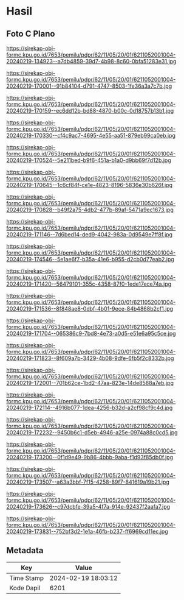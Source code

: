 # Hasil

## Foto C Plano

https://sirekap-obj-formc.kpu.go.id/7653/pemilu/pdpr/62/11/05/20/01/6211052001004-20240219-134923--a7db4859-39d7-4b98-8c60-0bfa51283e31.jpg

https://sirekap-obj-formc.kpu.go.id/7653/pemilu/pdpr/62/11/05/20/01/6211052001004-20240219-170001--91b84104-d791-4747-8503-1fe36a3a7c7b.jpg

https://sirekap-obj-formc.kpu.go.id/7653/pemilu/pdpr/62/11/05/20/01/6211052001004-20240219-170159--ec6dd12b-bd88-4870-b00c-0d18757b13b1.jpg

https://sirekap-obj-formc.kpu.go.id/7653/pemilu/pdpr/62/11/05/20/01/6211052001004-20240219-170330--cf4c9ac7-4695-4e55-aa51-879eb99ca0eb.jpg

https://sirekap-obj-formc.kpu.go.id/7653/pemilu/pdpr/62/11/05/20/01/6211052001004-20240219-170524--5e211bed-b9f6-451a-b1a0-d9bb69f7d12b.jpg

https://sirekap-obj-formc.kpu.go.id/7653/pemilu/pdpr/62/11/05/20/01/6211052001004-20240219-170645--1c6cf84f-ce1e-4823-8196-5836e30b626f.jpg

https://sirekap-obj-formc.kpu.go.id/7653/pemilu/pdpr/62/11/05/20/01/6211052001004-20240219-170828--b49f2a75-4db2-477b-89af-5471a9ec1673.jpg

https://sirekap-obj-formc.kpu.go.id/7653/pemilu/pdpr/62/11/05/20/01/6211052001004-20240219-171146--7d6bed14-ded9-4042-983a-0d9549e7ff8f.jpg

https://sirekap-obj-formc.kpu.go.id/7653/pemilu/pdpr/62/11/05/20/01/6211052001004-20240219-174546--5e1ae6f7-b35a-41e6-b955-d2cb0d77eab2.jpg

https://sirekap-obj-formc.kpu.go.id/7653/pemilu/pdpr/62/11/05/20/01/6211052001004-20240219-171420--56479101-355c-4358-87f0-1ede17ece74a.jpg

https://sirekap-obj-formc.kpu.go.id/7653/pemilu/pdpr/62/11/05/20/01/6211052001004-20240219-171536--8f848ae8-0dbf-4b01-9ece-84b4868b2cf1.jpg

https://sirekap-obj-formc.kpu.go.id/7653/pemilu/pdpr/62/11/05/20/01/6211052001004-20240219-171704--065386c9-7bd8-4e73-a0d5-e51e6a95c5ce.jpg

https://sirekap-obj-formc.kpu.go.id/7653/pemilu/pdpr/62/11/05/20/01/6211052001004-20240219-171823--8f609a7b-3429-4b08-9dfe-6fb5f2c8332b.jpg

https://sirekap-obj-formc.kpu.go.id/7653/pemilu/pdpr/62/11/05/20/01/6211052001004-20240219-172001--701b62ce-1bd2-47aa-823e-14de8588a7eb.jpg

https://sirekap-obj-formc.kpu.go.id/7653/pemilu/pdpr/62/11/05/20/01/6211052001004-20240219-172114--4916b077-1dea-4256-b32d-a2cf98cf9c4d.jpg

https://sirekap-obj-formc.kpu.go.id/7653/pemilu/pdpr/62/11/05/20/01/6211052001004-20240219-172232--9450b6c1-d5eb-4946-a25e-0974a88c0cd5.jpg

https://sirekap-obj-formc.kpu.go.id/7653/pemilu/pdpr/62/11/05/20/01/6211052001004-20240219-173200--0f1d9e49-9b86-4bbb-9aba-f1d93f85db0f.jpg

https://sirekap-obj-formc.kpu.go.id/7653/pemilu/pdpr/62/11/05/20/01/6211052001004-20240219-173507--a63a3bbf-7f15-4258-89f7-841619a19b21.jpg

https://sirekap-obj-formc.kpu.go.id/7653/pemilu/pdpr/62/11/05/20/01/6211052001004-20240219-173626--c97dcbfe-39a5-4f7a-914e-92437f2aafa7.jpg

https://sirekap-obj-formc.kpu.go.id/7653/pemilu/pdpr/62/11/05/20/01/6211052001004-20240219-173831--752bf3d2-1e1a-46fb-b237-ff6969cd11ec.jpg


## Metadata

| Key        | Value               |
| ---------- | ------------------- |
| Time Stamp | 2024-02-19 18:03:12 |
| Kode Dapil | 6201                |



